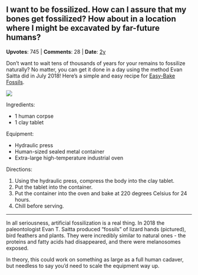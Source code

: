 ## I want to be fossilized. How can I assure that my bones get fossilized? How about in a location where I might be excavated by far-future humans?
    
**Upvotes**: 745 | **Comments**: 28 | **Date**: [2y](https://www.quora.com/I-want-to-be-fossilized-How-can-I-assure-that-my-bones-get-fossilized-How-about-in-a-location-where-I-might-be-excavated-by-far-future-humans/answer/Gary-Meaney)

Don’t want to wait tens of thousands of years for your remains to fossilize naturally? No matter, you can get it done in a day using the method Evan Saitta did in July 2018! Here’s a simple and easy recipe for [Easy-Bake Fossils](https://www.eurekalert.org/pub_releases/2018-07/fm-ef072018.php "www.eurekalert.org").

![](https://qph.fs.quoracdn.net/main-qimg-61764c84edcdbb643e2e2b2a05446072-lq)

Ingredients:

*   1 human corpse
*   1 clay tablet

Equipment:

*   Hydraulic press
*   Human-sized sealed metal container
*   Extra-large high-temperature industrial oven

Directions:

1.  Using the hydraulic press, compress the body into the clay tablet.
2.  Put the tablet into the container.
3.  Put the container into the oven and bake at 220 degrees Celsius for 24 hours.
4.  Chill before serving.

* * *

In all seriousness, artificial fossilization is a real thing. In 2018 the paleontologist Evan T. Saitta produced “fossils” of lizard hands (pictured), bird feathers and plants. They were incredibly similar to natural ones - the proteins and fatty acids had disappeared, and there were melanosomes exposed.

In theory, this could work on something as large as a full human cadaver, but needless to say you’d need to scale the equipment way up.


